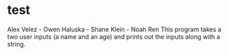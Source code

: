 # test
Alex Velez - Owen Haluska - Shane Klein - Noah Ren
This program takes a two user inputs (a name and an age) and prints out the inputs along with a string.